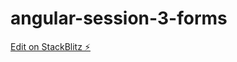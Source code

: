 # angular-session-3-forms

[Edit on StackBlitz ⚡️](https://stackblitz.com/edit/angular-session-3-forms)